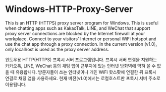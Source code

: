 # Windows-HTTP-Proxy-Server
This is an HTTP (HTTPS) proxy server program for Windows.
This is useful when chatting apps such as KakaoTalk, LINE, and WeChat that support proxy server connections are blocked by the Internet firewall at your workplace.
Connect to your visitors' Internet or personal WiFi hotspot and use the chat app through a proxy connection.
In the current version (v1.0), only localhost is used as the proxy server address.

윈도우용 HTTP(HTTPS) 프록시 서버 프로그램입니다.
프록시 서버 연결을 지원하는 카카오톡, LINE, WeChat 등의 채팅 앱이 근무지에 있는 인터넷 방화벽에 막혀 쓸 수 없을 때 유용합니다.
방문자들이 쓰는 인터넷이나 개인 WiFi 핫스팟에 연결한 뒤 프록시 연결로 채팅 앱을 사용하세요.
현재 버전(v1.0)에서는 로컬호스트만 프록시 서버 주소로 이용됩니다.
